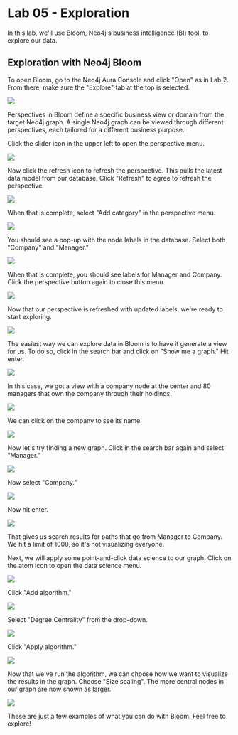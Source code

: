 # Lab 05 - Exploration
In this lab, we'll use Bloom, Neo4j's business intelligence (BI) tool, to explore our data.

## Exploration with Neo4j Bloom
To open Bloom, go to the Neo4j Aura Console and click "Open" as in Lab 2.  From there, make sure the "Explore" tab at the top is selected.

![](images/01-bloom.png)

Perspectives in Bloom define a specific business view or domain from the target Neo4j graph. A single Neo4j graph can be viewed through different perspectives, each tailored for a different business purpose.

Click the slider icon in the upper left to open the perspective menu.

![](images/02-perspective.png)

Now click the refresh icon to refresh the perspective.  This pulls the latest data model from our database.  Click "Refresh" to agree to refresh the perspective.

![](images/03-refresh.png)

When that is complete, select "Add category" in the perspective menu. 

![](images/04-add-category.png)

You should see a pop-up with the node labels in the database. Select both "Company" and "Manager."

![](images/05-add-category.png)

When that is complete, you should see labels for Manager and Company. Click the perspective button again to close this menu.

![](images/06-complete-perspective.png)

Now that our perspective is refreshed with updated labels, we're ready to start exploring.

![](images/07-bloom.png)

The easiest way we can explore data in Bloom is to have it generate a view for us.  To do so, click in the search bar and click on "Show me a graph."  Hit enter.

![](images/08-show.png)

In this case, we got a view with a company node at the center and 80 managers that own the company through their holdings.

![](images/09-show.png)

We can click on the company to see its name.

![](images/10-show.png)

Now let's try finding a new graph.  Click in the search bar again and select "Manager."

![](images/11-manager.png)

Now select "Company."

![](images/12-company.png)

Now hit enter.

![](images/13-query.png)

That gives us search results for paths that go from Manager to Company.  We hit a limit of 1000, so it's not visualizing everyone.

Next, we will apply some point-and-click data science to our graph.  Click on the atom icon to open the data science menu.

![](images/14-data-science.png)

Click "Add algorithm."

![](images/15-add.png)

Select "Degree Centrality" from the drop-down.

![](images/16-degree.png)

Click "Apply algorithm."

![](images/17-degree.png)

Now that we've run the algorithm, we can choose how we want to visualize the results in the graph.  Choose "Size scaling". The more central nodes in our graph are now shown as larger. 

![](images/18-size.png)

These are just a few examples of what you can do with Bloom.  Feel free to explore!